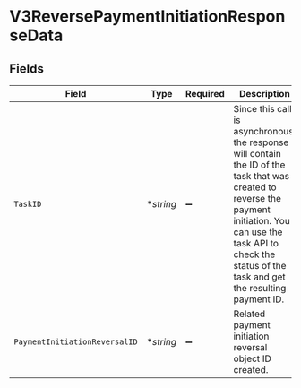 # V3ReversePaymentInitiationResponseData


## Fields

| Field                                                                                                                                                                                                                         | Type                                                                                                                                                                                                                          | Required                                                                                                                                                                                                                      | Description                                                                                                                                                                                                                   |
| ----------------------------------------------------------------------------------------------------------------------------------------------------------------------------------------------------------------------------- | ----------------------------------------------------------------------------------------------------------------------------------------------------------------------------------------------------------------------------- | ----------------------------------------------------------------------------------------------------------------------------------------------------------------------------------------------------------------------------- | ----------------------------------------------------------------------------------------------------------------------------------------------------------------------------------------------------------------------------- |
| `TaskID`                                                                                                                                                                                                                      | **string*                                                                                                                                                                                                                     | :heavy_minus_sign:                                                                                                                                                                                                            | Since this call is asynchronous, the response will contain the ID of the task that was created to reverse the payment initiation. You can use the task API to check the status of the task and get the resulting payment ID.<br/> |
| `PaymentInitiationReversalID`                                                                                                                                                                                                 | **string*                                                                                                                                                                                                                     | :heavy_minus_sign:                                                                                                                                                                                                            | Related payment initiation reversal object ID created.<br/>                                                                                                                                                                   |